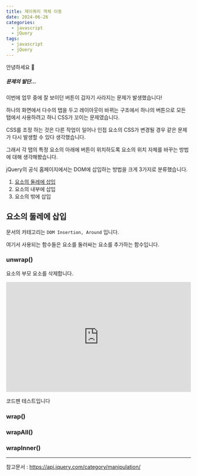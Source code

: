 ```yaml
---
title: 제이쿼리 객체 이동
date: 2024-06-26
categories:
  - javascript
  - jQuery
tags:
  - javascript
  - jQuery
---
```

안녕하세요 🐸

##### 문제의 발단...

이번에 업무 중에 잘 보이던 버튼이 갑자기 사라지는 문제가 발생했습니다!

하나의 화면에서 다수의 탭을 두고 레이아웃이 바뀌는 구조에서 하나의 버튼으로 모든 탭에서 사용하려고 하니 CSS가 꼬이는 문제였습니다.

CSS를 조정 하는 것은 다른 작업이 일어나 인접 요소의 CSS가 변경될 경우 같은 문제가 다시 발생할 수 있다 생각했습니다.

그래서 각 탭의 특정 요소의 아래에 버튼이 위치하도록 요소의 위치 자체를 바꾸는 방법에 대해 생각해봤습니다.

jQuery의 공식 홈페이지에서는 DOM에 삽입하는 방법을 크게 3가지로 분류했습니다.
1. [요소의 둘레에 삽입](#요소의-둘레에-삽입)
2. 요소의 내부에 삽입
3. 요소의 밖에 삽입

## 요소의 둘레에 삽입

문서의 카테고리는 `DOM Insertion, Around` 입니다.

여기서 사용되는 함수들은 요소를 둘러싸는 요소를 추가하는 함수입니다.

### unwrap()
요소의 부모 요소를 삭제합니다.

<iframe height="300" style="width: 100%;" scrolling="no" title="Untitled" src="https://codepen.io/MeowMeowPuppy/embed/MWdPxOY?default-tab=html%2Cresult" frameborder="no" loading="lazy" allowtransparency="true" allowfullscreen="true">
  See the Pen <a href="https://codepen.io/MeowMeowPuppy/pen/MWdPxOY">
  Untitled</a> by MeowMeowPuppy (<a href="https://codepen.io/MeowMeowPuppy">@MeowMeowPuppy</a>)
  on <a href="https://codepen.io">CodePen</a>.
</iframe>

코드펜 테스트입니다

### wrap()

### wrapAll()

### wrapInner()



---
참고문서 : https://api.jquery.com/category/manipulation/